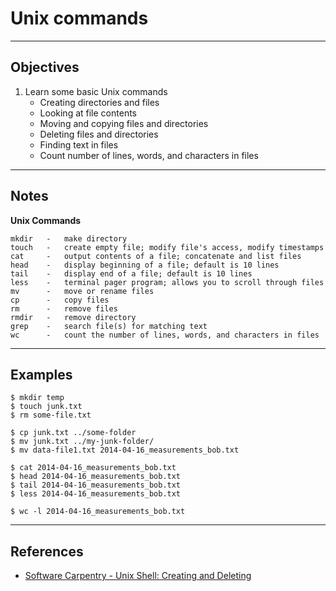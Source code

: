 Unix commands
=============

*****
Objectives
----------

1. Learn some basic Unix commands
	* Creating directories and files
	* Looking at file contents
	* Moving and copying files and directories
	* Deleting files and directories
	* Finding text in files
	* Count number of lines, words, and characters in files

*****
Notes
-----

**Unix Commands**

	mkdir	-	make directory
	touch	-	create empty file; modify file's access, modify timestamps
	cat		- 	output contents of a file; concatenate and list files
	head	- 	display beginning of a file; default is 10 lines
	tail	- 	display end of a file; default is 10 lines
	less	-	terminal pager program; allows you to scroll through files
	mv		- 	move or rename files
	cp		-	copy files
	rm		-	remove files
	rmdir	- 	remove directory
	grep	- 	search file(s) for matching text
	wc		- 	count the number of lines, words, and characters in files

*****
Examples
--------

	$ mkdir temp
	$ touch junk.txt
	$ rm some-file.txt
	
	$ cp junk.txt ../some-folder
	$ mv junk.txt ../my-junk-folder/
	$ mv data-file1.txt 2014-04-16_measurements_bob.txt
	
	$ cat 2014-04-16_measurements_bob.txt
	$ head 2014-04-16_measurements_bob.txt
	$ tail 2014-04-16_measurements_bob.txt
	$ less 2014-04-16_measurements_bob.txt
	
	$ wc -l 2014-04-16_measurements_bob.txt

*****
References
----------

* [Software Carpentry - Unix Shell: Creating and Deleting]


[Software Carpentry - Unix Shell: Creating and Deleting]:http://software-carpentry.org/v4/shell/makedel.html
